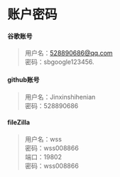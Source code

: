 # 账户密码

#### 谷歌账号

> 用户名：528890686@qq.com  
> 密码：sbgoogle123456.

#### github账号

> 用户名：Jinxinshihenian  
> 密码：528890686

#### fileZilla

> 用户名：wss  
> 密码：wss008866  
> 端口：19802  
> 密码：wss008866





 

